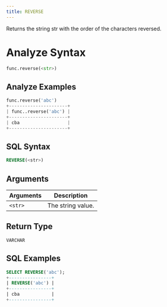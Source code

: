 ```yaml
---
title: REVERSE
---
```


Returns the string str with the order of the characters reversed.

# Analyze Syntax

```python
func.reverse(<str>)
```

## Analyze Examples
```python
func.reverse('abc')
+----------------------+
| func..reverse('abc') |
+----------------------+
| cba                  |
+----------------------+
```

## SQL Syntax

```sql
REVERSE(<str>)
```

## Arguments

| Arguments | Description       |
|-----------|-------------------|
| `<str>`   | The string value. |

## Return Type

`VARCHAR`

## SQL Examples

```sql
SELECT REVERSE('abc');
+----------------+
| REVERSE('abc') |
+----------------+
| cba            |
+----------------+
```

